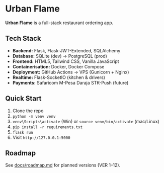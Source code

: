 # Urban Flame

**Urban Flame** is a full-stack restaurant ordering app.

## Tech Stack

- **Backend:** Flask, Flask-JWT-Extended, SQLAlchemy  
- **Database:** SQLite (dev) → PostgreSQL (prod)  
- **Frontend:** HTML5, Tailwind CSS, Vanilla JavaScript  
- **Containerisation:** Docker, Docker Compose  
- **Deployment:** GitHub Actions → VPS (Gunicorn + Nginx)  
- **Realtime:** Flask-SocketIO (kitchen & drivers)  
- **Payments:** Safaricom M-Pesa Daraja STK-Push (future)

## Quick Start

1. Clone the repo  
2. `python -m venv venv`  
3. `venv\Scripts\activate` (Win) or `source venv/bin/activate` (mac/Linux)  
4. `pip install -r requirements.txt`  
5. `flask run`  
6. Visit `http://127.0.0.1:5000`

## Roadmap

See [docs/roadmap.md]() for planned versions (VER 1–12).

